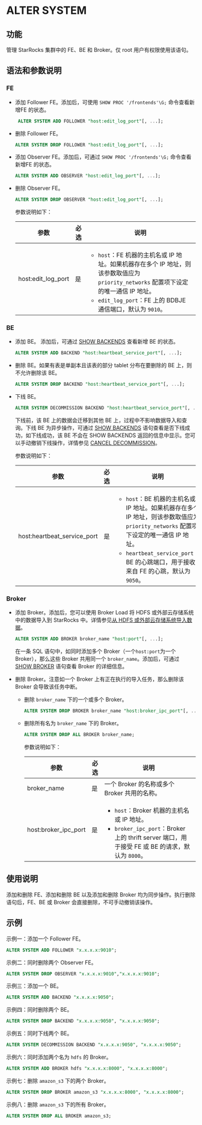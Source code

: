 # ALTER SYSTEM

## 功能

管理 StarRocks 集群中的 FE、BE 和 Broker。仅 root 用户有权限使用该语句。

## 语法和参数说明

### FE

- 添加 Follower FE。添加后，可使用 `SHOW PROC '/frontends'\G;` 命令查看新增FE 的状态。

   ```SQL
    ALTER SYSTEM ADD FOLLOWER "host:edit_log_port"[, ...];
    ```

- 删除 Follower FE。

    ```SQL
    ALTER SYSTEM DROP FOLLOWER "host:edit_log_port"[, ...];
    ```

- 添加 Observer FE。添加后，可通过 `SHOW PROC '/frontends'\G;` 命令查看新增FE 的状态。

    ```SQL
    ALTER SYSTEM ADD OBSERVER "host:edit_log_port"[, ...];
    ```

- 删除 Observer FE。

    ```SQL
    ALTER SYSTEM DROP OBSERVER "host:edit_log_port"[, ...];
    ```

     参数说明如下：

    | **参数**           | **必选** | **说明**                                                     |
    | ------------------ | -------- | ------------------------------------------------------------ |
    | host:edit_log_port | 是       | <ul><li>`host`：FE 机器的主机名或 IP 地址。如果机器存在多个 IP 地址，则该参数取值应为 `priority_networks` 配置项下设定的唯一通信 IP 地址。</li><li>`edit_log_port`：FE 上的 BDBJE 通信端口，默认为 `9010`。</li></ul> |

### BE

- 添加 BE。 添加后，可通过 [SHOW BACKENDS](../Administration/SHOW%20BACKENDS.md) 查看新增 BE 的状态。

    ```SQL
    ALTER SYSTEM ADD BACKEND "host:heartbeat_service_port"[, ...];
    ```

- 删除 BE。如果有表是单副本且该表的部分 tablet 分布在要删除的 BE 上，则不允许删除该 BE。

    ```SQL
    ALTER SYSTEM DROP BACKEND "host:heartbeat_service_port"[, ...];
    ```

- 下线 BE。

    ```SQL
    ALTER SYSTEM DECOMMISSION BACKEND "host:heartbeat_service_port"[, ...];
    ```

    下线前，该 BE 上的数据会迁移到其他 BE 上，过程中不影响数据导入和查询。下线 BE 为异步操作，可通过 [SHOW BACKENDS](../Administration/SHOW%20BACKENDS.md) 语句查看是否下线成功，如下线成功，该 BE 不会在 SHOW BACKENDS 返回的信息中显示。您可以手动撤销下线操作，详情参见 [CANCEL DECOMMISSION](../Administration/CANCEL%20DECOMMISSION.md)。

    参数说明如下：

    | **参数**                    | **必选** | **说明**                                                     |
    | --------------------------- | -------- | ------------------------------------------------------------ |
    | host:heartbeat_service_port | 是       |<ul><li> `host`：BE 机器的主机名或 IP 地址。如果机器存在多个 IP 地址，则该参数取值应为 `priority_networks` 配置项下设定的唯一通信 IP 地址。</li><li>`heartbeat_service_port`：BE 的心跳端口，用于接收来自 FE 的心跳，默认为 `9050`。</li></ul> |

### Broker

- 添加 Broker。添加后，您可以使用 Broker Load 将 HDFS 或外部云存储系统中的数据导入到 StarRocks 中。详情参见[从 HDFS 或外部云存储系统导入数据](../../../loading/BrokerLoad.md)。

    ```SQL
    ALTER SYSTEM ADD BROKER broker_name "host:port"[, ...];
    ```

    在一条 SQL 语句中，如同时添加多个 Broker（一个`host:port`为一个 Broker），那么这些 Broker 共用同一个 `broker_name`。添加后，可通过 [SHOW BROKER](../Administration/SHOW%20BROKER.md) 语句查看 Broker 的详细信息。

- 删除 Broker。注意如一个 Broker 上有正在执行的导入任务，那么删除该 Broker 会导致该任务中断。

  - 删除 `broker_name` 下的一个或多个 Broker。

      ```SQL
      ALTER SYSTEM DROP BROKER broker_name "host:broker_ipc_port"[, ...];
      ```

  - 删除所有名为 `broker_name` 下的 Broker。

      ```SQL
      ALTER SYSTEM DROP ALL BROKER broker_name;
      ```

     参数说明如下：

    | **参数**             | **必选** | **说明**                                                     |
    | -------------------- | -------- | ------------------------------------------------------------ |
    | broker_name          | 是       | 一个 Broker 的名称或多个 Broker 共用的名称。                 |
    | host:broker_ipc_port | 是       | <ul><li>`host`：Broker 机器的主机名或 IP 地址。</li><li>`broker_ipc_port`：Broker 上的 thrift server 端口，用于接受 FE 或 BE 的请求，默认为 `8000`。</li></ul> |

## 使用说明

添加和删除 FE、添加和删除 BE 以及添加和删除 Broker 均为同步操作。执行删除语句后，FE、BE 或 Broker 会直接删除，不可手动撤销该操作。

## 示例

示例一：添加一个 Follower FE。

```SQL
ALTER SYSTEM ADD FOLLOWER "x.x.x.x:9010";
```

示例二：同时删除两个 Observer FE。

```SQL
ALTER SYSTEM DROP OBSERVER "x.x.x.x:9010","x.x.x.x:9010";
```

示例三：添加一个 BE。

```SQL
ALTER SYSTEM ADD BACKEND "x.x.x.x:9050";
```

示例四：同时删除两个 BE。

```SQL
ALTER SYSTEM DROP BACKEND "x.x.x.x:9050", "x.x.x.x:9050";
```

示例五：同时下线两个 BE。

```SQL
ALTER SYSTEM DECOMMISSION BACKEND "x.x.x.x:9050", "x.x.x.x:9050";
```

示例六：同时添加两个名为 `hdfs` 的 Broker。

```SQL
ALTER SYSTEM ADD BROKER hdfs "x.x.x.x:8000", "x.x.x.x:8000";
```

示例七：删除 `amazon_s3` 下的两个 Broker。

```SQL
ALTER SYSTEM DROP BROKER amazon_s3 "x.x.x.x:8000", "x.x.x.x:8000";
```

示例八：删除 `amazon_s3` 下的所有 Broker。

```SQL
ALTER SYSTEM DROP ALL BROKER amazon_s3;
```
